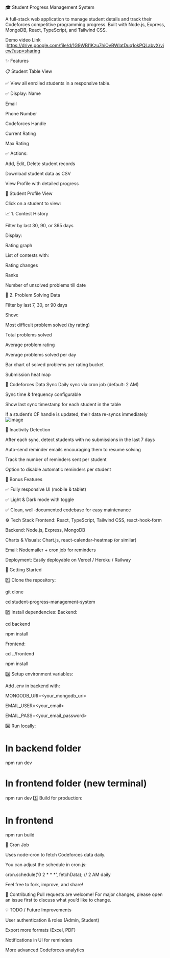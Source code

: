 🎓 Student Progress Management System

A full-stack web application to manage student details and track their Codeforces competitive programming progress.
Built with Node.js, Express, MongoDB, React, TypeScript, and Tailwind CSS.

Demo video Link :https://drive.google.com/file/d/1G9WBI1Kzu7hiOvBWIatDuq1okPQLabvX/view?usp=sharing

✨ Features

📋 Student Table View

✅ View all enrolled students in a responsive table.

✅ Display:
Name

Email

Phone Number

Codeforces Handle

Current Rating

Max Rating


✅ Actions:

Add, Edit, Delete student records

Download student data as CSV

View Profile with detailed progress

👤 Student Profile View

Click on a student to view:

📈 1. Contest History

Filter by last 30, 90, or 365 days

Display:

Rating graph

List of contests with:

Rating changes

Ranks

Number of unsolved problems till date

🧩 2. Problem Solving Data

Filter by last 7, 30, or 90 days

Show:

Most difficult problem solved (by rating)

Total problems solved

Average problem rating

Average problems solved per day

Bar chart of solved problems per rating bucket

Submission heat map

🔄 Codeforces Data Sync
Daily sync via cron job (default: 2 AM)

Sync time & frequency configurable

Show last sync timestamp for each student in the table

If a student’s CF handle is updated, their data re-syncs immediately
![image](https://github.com/user-attachments/assets/205325b4-f046-491c-aa9c-697f2bd75f24)


📧 Inactivity Detection

After each sync, detect students with no submissions in the last 7 days

Auto-send reminder emails encouraging them to resume solving

Track the number of reminders sent per student

Option to disable automatic reminders per student

🎁 Bonus Features

✅ Fully responsive UI (mobile & tablet)

✅ Light & Dark mode with toggle

✅ Clean, well-documented codebase for easy maintenance

⚙️ Tech Stack
Frontend: React, TypeScript, Tailwind CSS, react-hook-form

Backend: Node.js, Express, MongoDB

Charts & Visuals: Chart.js, react-calendar-heatmap (or similar)

Email: Nodemailer + cron job for reminders

Deployment: Easily deployable on Vercel / Heroku / Railway

🚀 Getting Started

1️⃣ Clone the repository:

git clone 

cd student-progress-management-system

2️⃣ Install dependencies:
Backend:


cd backend

npm install

Frontend:


cd ../frontend

npm install

3️⃣ Setup environment variables:

Add .env in backend with:


MONGODB_URI=<your_mongodb_uri>

EMAIL_USER=<your_email>

EMAIL_PASS=<your_email_password>

4️⃣ Run locally:

# In backend folder
npm run dev

# In frontend folder (new terminal)
npm run dev
5️⃣ Build for production:

# In frontend

npm run build

📅 Cron Job

Uses node-cron to fetch Codeforces data daily.

You can adjust the schedule in cron.js:


cron.schedule('0 2 * * *', fetchData); // 2 AM daily

Feel free to fork, improve, and share!

🙌 Contributing
Pull requests are welcome!
For major changes, please open an issue first to discuss what you’d like to change.

💡 TODO / Future Improvements

User authentication & roles (Admin, Student)

Export more formats (Excel, PDF)

Notifications in UI for reminders

More advanced Codeforces analytics
